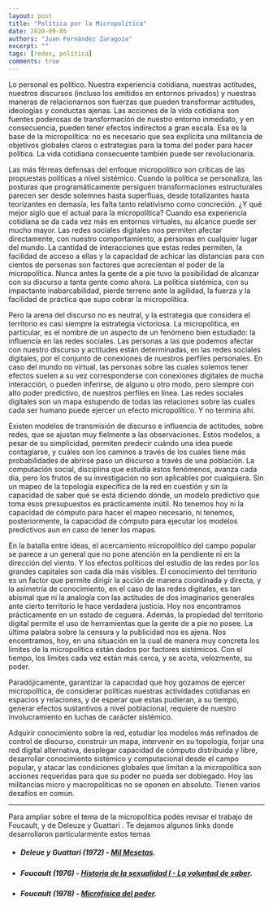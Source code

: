 ```yaml
---
layout: post
title: "Política por la Micropolítica"
date: 2020-09-05
authors: "Juan Fernández Zaragoza"
excerpt: ""
tags: [redes, política]
comments: true
---
```


Lo personal es político. Nuestra experiencia cotidiana, nuestras actitudes, nuestros discursos (incluso los emitidos en entornos privados) y nuestras maneras de relacionarnos son fuerzas que pueden transformar actitudes, ideologías y conductas ajenas. Las acciones de la vida cotidiana son fuentes poderosas de transformación de nuestro entorno inmediato, y en consecuencia, pueden tener efectos indirectos a gran escala. Esa es la base de la micropolítica: no es necesario que sea explícita una militancia de objetivos globales claros o estrategias para la toma del poder para hacer política. La vida cotidiana consecuente también puede ser revolucionaria.

Las más férreas defensas del enfoque micropolítico son críticas de las propuestas políticas a nivel sistémico. Cuando la política se personaliza, las posturas que programáticamente persiguen transformaciones estructurales parecen ser desde solemnes hasta superfluas, desde totalizantes hasta teorizantes en demasía, les falta tanto relativismo como concreción. ¿Y qué mejor siglo que el actual para la micropolítica? Cuando esa experiencia cotidiana se da cada vez más en entornos virtuales, su alcance puede ser mucho mayor. Las redes sociales digitales nos permiten afectar directamente, con nuestro comportamiento, a personas en cualquier lugar del mundo. La cantidad de interacciones que estas redes permiten, la facilidad de acceso a ellas y la capacidad de achicar las distancias para con cientos de personas son factores que acrecientan el poder de la micropolítica. Nunca antes la gente de a pie tuvo la posibilidad de alcanzar con su discurso a tanta gente como ahora. La política sistémica, con
su impactante inabarcabilidad, pierde terreno ante la agilidad, la fuerza y la facilidad de práctica que supo cobrar la micropolítica.

Pero la arena del discurso no es neutral, y la estrategia que considera el territorio es casi siempre la estrategia victoriosa. La micropolítica, en particular, es el nombre de un aspecto de un fenómeno bien estudiado: la influencia en las redes sociales. Las personas a las que podemos afectar con nuestro discurso y actitudes están determinadas, en las redes sociales digitales, por el conjunto de conexiones de nuestros perfiles personales. En caso del mundo no virtual, las personas sobre las cuales solemos tener efectos suelen a su vez corresponderse con conexiones digitales de mucha interacción, o pueden inferirse, de alguno u otro modo, pero siempre con alto poder predictivo, de nuestros perfiles en línea. Las redes sociales digitales son un mapa estupendo de todas las relaciones sobre las cuales cada ser humano puede ejercer un efecto micropolítico. Y no termina ahí.

Existen modelos de transmisión de discurso e influencia de actitudes, sobre redes, que se ajustan muy fielmente a las observaciones. Estos modelos, a pesar de su simplicidad, permiten predecir cuándo una idea puede contagiarse, y cuáles son los caminos a través de los cuales tiene más probabilidades de abrirse paso un discurso a través de una población. La computación social, disciplina que estudia estos fenómenos, avanza cada día, pero los frutos de su investigación no son aplicables por cualquiera. Sin un mapeo de la topología específica de la red en cuestión y sin la capacidad de saber qué se está diciendo dónde, un modelo predictivo que toma esos presupuestos es prácticamente inútil. No tenemos hoy ni la capacidad de cómputo para hacer el mapeo necesario, ni tenemos, posteriormente, la capacidad de cómputo para ejecutar los modelos predictivos aun en caso de tener los mapas.

En la batalla entre ideas, el acercamiento micropolítico del campo popular se parece a un general que no pone atención en la pendiente ni en la dirección del viento. Y los efectos políticos del estudio de las redes por los grandes capitales son cada día más visibles. El conocimiento del territorio es un factor que permite dirigir la acción de manera coordinada y directa, y la asimetría de conocimiento, en el caso de las redes digitales, es tan abismal que ni la analogía con las actitudes de dos imaginarios generales ante cierto territorio le hace verdadera justicia. Hoy nos encontramos prácticamente en un estado de ceguera. Además, la propiedad del territorio digital permite el uso de herramientas que la gente de a pie no posee. La última palabra sobre la censura y la publicidad nos es ajena. Nos encontramos, hoy, en una situación en la cual de manera muy concreta los límites de la micropolítica están dados por factores sistémicos. Con el tiempo, los límites cada vez están más cerca, y se
acota, velozmente, su poder.

Paradójicamente, garantizar la capacidad que hoy gozamos de ejercer micropolítica, de considerar políticas nuestras actividades cotidianas en espacios y relaciones, y de esperar que estas pudieran, a su tiempo, generar efectos sustantivos a nivel poblacional, requiere de nuestro involucramiento en luchas de carácter sistémico.

Adquirir conocimiento sobre la red, estudiar los modelos más refinados de control de discurso, construir un mapa, intervenir en su topología, forjar una red digital alternativa, desplegar capacidad de cómputo distribuida y libre, desarrollar conocimiento sistémico y computacional desde el campo popular, y atacar las condiciones globales que limitan a la micropolítica son acciones requeridas para que su poder no pueda ser doblegado. Hoy las militancias micro y macropolíticas no se oponen en absoluto. Tienen varios desafíos en común.

---
Para ampliar sobre el tema de la micropolítica podés revisar el trabajo de Foucault, y de Deleuze y Guattari . Te dejamos algunos links donde desarrollaron particularmente estos temas
- ##### Deleue y Guattari (1972) - [Mil Mesetas](http://www.teatroelcuervo.com.ar/assets/mil-mesetas.pdf).
- ##### Foucault (1976) - [Historia de la sexualidad I - La voluntad de saber](https://cuentaconmigo.org.mx/articulos/foucault.pdf).
- ##### Foucault (1978) - [Microfísica del poder](https://sigloxxieditores.com.ar/libro/microfisica-del-poder/).